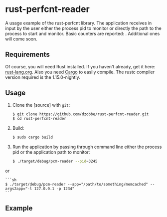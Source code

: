 # rust-perfcnt-reader
A usage example of the rust-perfcnt library. The application receives in input by the user either the process pid to monitor or directly the path to the process to start and monitor. 
Basic counters are reported: . Additional ones will come soon.

## Requirements
Of course, you will need Rust installed. If you haven't already, get it here: [rust-lang.org](https://www.rust-lang.org). Also you need [Cargo](https://crates.io) to easily compile. The rustc compiler version required is the 1.15.0-nightly.


## Usage

1. Clone the [source] with `git`:

   ```sh
   $ git clone https://github.com/dzobbe/rust-perfcnt-reader.git
   $ cd rust-perfcnt-reader
   ```
2. Build:

     ```sh
    $ sudo cargo build
    ```

3. Run the application by passing through command line either the process pid or the application path to monitor:

    ```sh
    $ ./target/debug/pcm-reader --pid=3245
    ```
  or
  
    ```sh
    $ ./target/debug/pcm-reader --app="/path/to/something/memcached" --args2app="-l 127.0.0.1 -p 1234"
    ```
    
## Example
    
